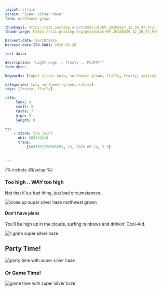 ```yaml
---
layout: strain
strain: "Super Silver Haze"
farm: northwest grown

thumbnail: https://s32.postimg.org/fzm59ccol/WP_20160624_12_30_47_Pro.jpg
thumb-large: https://s31.postimg.org/pcozeulsb/WP_20160624_12_30_47_Pro.jpg

harvest-date: 05/20/2016
harvest-date-ISO-8601: 2016-05-20

test-date: 

description: "Light nugs .. frosty .. FLUFFY!"
farm-desc: 

keywords: [super silver haze, northwest grown, fluffy, frosty, sativa]

categories: [wa, northwest-grown, sativa]
tags: [frosty, fluffy]

rate:
     look: 9
     smell: 5
     taste: 7
     high: 9
     length: 9

ts: 
    - store: the joint
      ubi: 603352618
      trans: 
        - [6033591220003251, 13, 2016-06-24, 3.9]
                
 
---
```

{% include JB/setup %}


### Too high .. WAY too high

Not that it's a bad thing, just bad circumstances.

![close up super silver haze northwest grown](https://s19.postimg.org/wa09mrq2r/close_up_super_silver_haze.jpg)

#### Don't have plans

You'll be high up in the clouds, 
surfing rainbows and drinkin' Cool-Aid.

![1 gram super silver haze](https://s19.postimg.org/50ow89ozn/WP_20160624_13_24_08_Pro.jpg)

## Party Time!

![party time with super silver haze](http://media1.giphy.com/media/CkkVulYzFjd72/giphy.gif)

### Or Game Time!

![game time with super silver haze](https://cdn.meme.am/instances/500x/67408128.jpg)